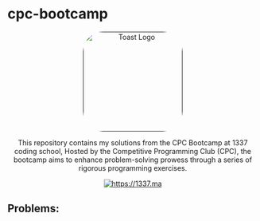 # cpc-bootcamp

<p align="center">
	<a href="" target="blank">
		<img style="border-radius: 40px;" src="docs/assets/img/toast.png" width="200" alt="Toast Logo" />
	</a>
</p>

<p align="center">
    This repository contains my solutions from the CPC Bootcamp at 1337 coding school, Hosted by the Competitive Programming Club (CPC), the bootcamp aims to enhance problem-solving prowess through a series of rigorous programming exercises.
</p>

<p align="center">
    <a href="https://1337.ma">
        <img src="https://img.shields.io/badge/website-https://1337.ma-green" alt="https://1337.ma"/>
    </a>
</p>

## Problems:
